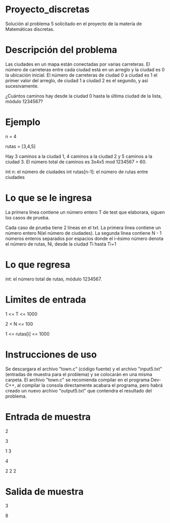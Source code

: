 # Proyecto_discretas
Solución al problema 5 solicitado en el proyecto de la materia de Matemáticas discretas.
# Descripción del problema
Las ciudades en un mapa están conectadas por varias carreteras. El número de carreteras entre cada ciudad está en un arreglo y la ciudad es 0 la ubicación inicial. El número de carreteras de ciudad 0 a ciudad es 1 el primer valor del arreglo, de ciudad 1 a ciudad 2 es el segundo, y así sucesivamente.

¿Cuántos caminos hay desde la ciudad 0 hasta la última ciudad de la lista, módulo 1234567?

# Ejemplo
n = 4

rutas = [3,4,5]

Hay 3 caminos a la ciudad 1, 4 caminos a la ciudad 2 y 5 caminos a la ciudad 3. El número total de caminos es 3x4x5 mod 1234567 = 60.

int n: el número de ciudades
int rutas[n-1]: el número de rutas entre ciudades

# Lo que se le ingresa
La primera línea contiene un número entero T de test que elaborara, siguen los casos de prueba.

Cada caso de prueba tiene 2 líneas en el txt.
La primera línea contiene un número entero N(el número de ciudades).
La segunda línea contiene N - 1 números enteros separados por espacios donde el i-ésimo número denota el número de rutas, Ni, desde la ciudad Ti hasta Ti+1

# Lo que regresa

int: el número total de rutas, módulo 1234567.

# Limites de entrada

1 <= T <= 1000

2 < N <= 100

1 <= rutas[i] <= 1000

# Instrucciones de uso

Se descargara el archivo "town.c" (código fuente) y el archivo "input5.txt" (entradas de muestra para el problema) y se colocarán en una misma carpeta.
El archivo "town.c" se recomienda compilar en el programa Dev-C++, al compilar la consola directamente acabara el programa, pero habrá creado un nuevo archivo "output5.txt" que contendra el resultado del problema.


# Entrada de muestra
2

3

1 3

4

2 2 2

# Salida de muestra

3

8
